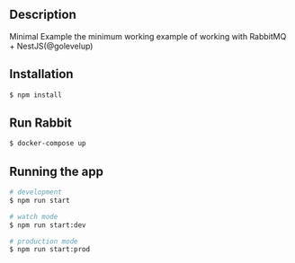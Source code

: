 
## Description

Minimal Example the minimum working example of working with RabbitMQ + NestJS(@golevelup)

## Installation

```bash
$ npm install
```

## Run Rabbit

```bash
$ docker-compose up
```


## Running the app

```bash
# development
$ npm run start

# watch mode
$ npm run start:dev

# production mode
$ npm run start:prod
```
